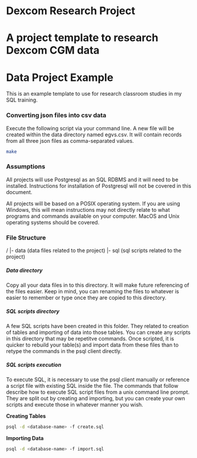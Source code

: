 # Dexcom Research Project

A project template to research Dexcom CGM data
=======
# Data Project Example

This is an example template to use for research classroom studies in my SQL training.


### Converting json files into csv data

Execute the following script via your command line. A new file will be created
within the data directory named egvs.csv. It will contain records from all
three json files as comma-separated values.

```sh
make
```

### Assumptions

All projects will use Postgresql as an SQL RDBMS and it will need to be
installed. Instructions for installation of Postgresql will not be covered in
this document.

All projects will be based on a POSIX operating system. If you are using
Windows, this will mean instructions may not directly relate to what programs
and commands available on your computer. MacOS and Unix operating systems
should be covered.


### File Structure

/
|- data (data files related to the project)
|- sql (sql scripts related to the project)


##### Data directory

Copy all your data files in to this directory. It will make future referencing
of the files easier. Keep in mind, you can renaming the files to whatever is
easier to remember or type once they are copied to this directory.


##### SQL scripts directory

A few SQL scripts have been created in this folder. They related to creation
of tables and importing of data into those tables. You can create any scripts
in this directory that may be repetitve commands. Once scripted, it is quicker
to rebuild your table(s) and import data from these files than to retype the
commands in the psql client directly.


##### SQL scripts execution

To execute SQL, it is necessary to use the psql client manually or reference a
script file with existing SQL inside the file. The commands that follow
describe how to execute SQL script files from a unix command line prompt. They
are split out by creating and importing, but you can create your own scripts
and execute those in whatever manner you wish.


**Creating Tables**
```sh
psql -d <database-name> -f create.sql
```

**Importing Data**
```sh
psql -d <database-name> -f import.sql
```
